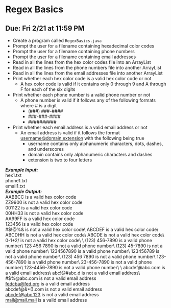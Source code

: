 # Regex Basics

## Due: Fri 2/21 at 11:59 PM

- Create a program called `RegexBasics.java`
- Prompt the user for a filename containing hexadecimal color codes
- Prompt the user for a filename containing phone numbers
- Prompt the user for a filename containing email addresses
- Read in all the lines from the hex color codes file into an ArrayList
- Read in all the lines from the phone numbers file into another ArrayList
- Read in all the lines from the email addresses file into another ArrayList
- Print whether each hex color code is a valid hex color code or not
  - A hex color code is valid if it contains only 0 through 9 and A through F for each of the six digits
- Print whether each phone number is a valid phone number or not
  - A phone number is valid if it follows any of the following formats where # is a digit
    - (###) ###-####
    - ###-###-####
    - ##########
- Print whether each email address is a valid email address or not
  - An email address is valid if it follows the format username@domain.extension with the following being true
    - username contains only alphanumeric characters, dots, dashes, and underscores
    - domain contains only alphanumeric characters and dashes
    - extension is two to four letters

***Example Input:***\
hex1.txt\
phone1.txt\
email1.txt\
***Example Output:***\
AABBCC is a valid hex color code\
ZZ9900 is not a valid hex color code\
001122 is a valid hex color code\
00HH33 is not a valid hex color code\
AA99FF is a valid hex color code\
123456 is a valid hex color code\
#$!@%& is not a valid hex color code\
ABCDEF is a valid hex color code\
ABCDHH is not a valid hex color code\
ABCDE is not a valid hex color code\
0-1+2/ is not a valid hex color code\
\
(123) 456-7890 is a valid phone number\
123 456 7890 is not a valid phone number\
(123) 45-7890 is not a valid phone number\
1234567890 is a valid phone number\
123456789 is not a valid phone number\
(123) 456 7890 is not a valid phone number\
123-456-7890 is a valid phone number\
23-456-7890 is not a valid phone number\
123-4456-7890 is not a valid phone number\
\
abcdef@abc.com is a valid email address\
abc!@#abc.d is not a valid email address\
#$%@abc.com is not a valid email address\
fedcba@fed.org is a valid email address\
abcdef@&*().com is not a valid email address\
abcdef@abc.123 is not a valid email address\
mail@mail.mail is a valid email address
